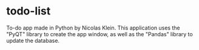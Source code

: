 # todo-list
 To-do app made in Python by Nicolas Klein. This application uses the "PyQT" library to create the app window, as well as the "Pandas" library to update the database.